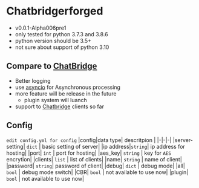 # Chatbridgerforged
- v0.0.1-Alpha006pre1
- only tested for python 3.7.3 and 3.8.6
- python version should be 3.5+
- not sure about support of python 3.10
## Compare to [ChatBridge](https://github.com/TISUnion/ChatBridge)
- Better logging
- use [asyncio](https://docs.python.org/3/library/asyncio.html) for Asynchronous processing
- more feature will be release in the future
  - plugin system will luanch
- support to [Chatbridge](https://github.com/TISUnion/ChatBridge) clients so far
## Config
`edit config.yml for config`
|config|data type| descritpion |
|-|-|-|
|server-setting| `dict` | basic setting of server|
|ip address|`string`| ip address for hosting|
|port| `int` | port for hosting|
|aes_key| `string` | key for `AES` encrytion|
|clients| `list` | list of clients|
|name| `string` | name of client|
|password| `string`| password of client|
|debug| `dict` | debug mode|
|all| `bool` | debug mode switch|
|CBR| `bool` | not available to use now|
|plugin| `bool` | not available to use now|
